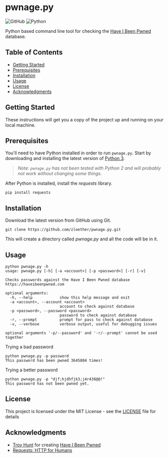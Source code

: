 # pwnage.py
![GitHub](https://img.shields.io/github/license/zloether/pwnage.py.svg)
![Python](https://img.shields.io/badge/python-v3.5+-blue.svg)

Python based command line tool for checking the [Have I Been Pwned](https://haveibeenpwned.com/) database.

## Table of Contents
- [Getting Started](#getting-started)
- [Prerequisites](#prerequisites)
- [Installation](#installation)
- [Usage](#usage)
- [License](#license)
- [Acknowledgments](#acknowledgments)

## Getting Started
These instructions will get you a copy of the project up and running on your local machine.

## Prerequisites
You'll need to have Python installed in order to run `pwnage.py`. Start by downloading and installing the latest version of [Python 3](https://www.python.org/downloads/).
> *Note: `pwnage.py` has not been tested with Python 2 and will probably not work without changing some things.*

After Python is installed, install the *requests* library.
```
pip install requests
```

## Installation
Download the latest version from GitHub using Git.
```
git clone https://github.com/zloether/pwnage.py.git
```
This will create a directory called *pwnage.py* and all the code will be in it.

## Usage
```
python pwnage.py -h
usage: pwnage.py [-h] [-a <account>] [-p <password>] [-r] [-v]

Checks passwords against the Have I Been Pwned database
https://haveibeenpwned.com

optional arguments:
  -h, --help            show this help message and exit
  -a <account>, --account <account>
                        account to check against database
  -p <password>, --password <password>
                        password to check against database
  -r, --prompt          prompt for pass to check against database
  -v, --verbose         verbose output, useful for debugging issues

optional arguments '-p/--password' and '-r/--prompt' cannot be used together
```

Trying a bad password
```
python pwnage.py -p password
This password has been pwned 3645804 times!
```

Trying a better password
```
python pwnage.py -p "djf;hjdhfjk3;j4r436@@!"
This password has not been pwned yet.
```

## License

This project is licensed under the MIT License - see the [LICENSE](LICENSE) file for details

## Acknowledgments

* [Troy Hunt](https://www.troyhunt.com/) for creating [Have I Been Pwned](https://haveibeenpwned.com/)
* [Requests: HTTP for Humans](http://python-requests.org/)

